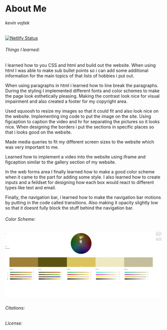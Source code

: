 # About Me

###### kevin vojtek

[![Netlify Status](https://api.netlify.com/api/v1/badges/d51faf3e-19e1-41ac-944f-a4e7f1148806/deploy-status)](https://app.netlify.com/sites/kevincn932/deploys)

###### Things I learned:
I learned how to you CSS and html and build out the website. When using html I was able to make sub bullet points so i can add some additional information for the main topics of that lists of hobbies i put out. 

When using paragraphs in html i learned how to line break the paragraphs. During the styling I implemented different fonts and color schemes to make the page look esthetically pleasing. Making the contrast look nice for visual impairment and also created a footer for my copyright area.

Used squoosh to resize my images so that it could fit and also look nice on the website. Implementing img code to put the image on the site. Using figcaption to caption the video and hr for separating the pictures so it looks nice. When designing the borders i put the sections in specific places so that i looks good on the website.

Made media queries to fit my different screen sizes to the website which was very important to me. 

Learned how to implement a video into the website using iframe and figcaption similar to the gallery section of my website.

In the web forms area I finally learned how to make a good color scheme when it came to the part for adding some style. I also learned how to create inputs and a feildset for designing how each box would react to different types like text and email.  

Finally, the navigation bar, i learned how to make the navigation bar motions by putting in the code called transitions. Also making it opacity slightly low so that it doesnt fully block the stuff behind the navigation bar.  

###### Color Scheme:
![Different color schemes](img/Capture.PNG%202.PNG)
###### Citations:

###### License: 




